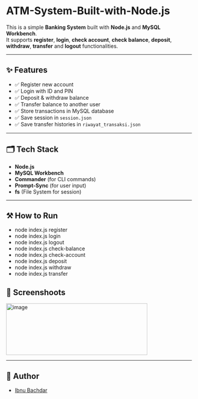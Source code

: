 # ATM-System-Built-with-Node.js

This is a simple **Banking System** built with **Node.js** and **MySQL Workbench**.  
It supports **register**, **login**, **check account**, **check balance**, **deposit**, **withdraw**, **transfer** and **logout** functionalities.

---

## ✨ Features

- ✅ Register new account
- ✅ Login with ID and PIN
- ✅ Deposit & withdraw balance
- ✅ Transfer balance to another user
- ✅ Store transactions in MySQL database
- ✅ Save session in `session.json`
- ✅ Save transfer histories in `riwayat_transaksi.json`

---

## 🗂️ Tech Stack

- **Node.js**  
- **MySQL Workbench**
- **Commander** (for CLI commands)
- **Prompt-Sync** (for user input)
- **fs** (File System for session)

---

## ⚒ How to Run

- node index.js register
- node index.js login
- node index.js logout
- node index.js check-balance
- node index.js check-account
- node index.js deposit
- node index.js withdraw
- node index.js transfer

## 📸 Screenshoots

<img width="383" height="140" alt="image" src="https://github.com/user-attachments/assets/2fc91356-fc0f-4478-b31f-ddd413cf407c" />

---

## 👤 Author

- [Ibnu Bachdar](www.linkedin.com/in/muhammad-ibnu-hasyim-asshidiq-bachdar-386318312)

